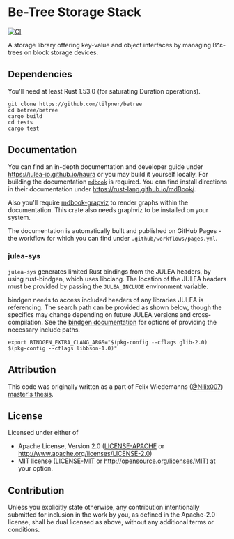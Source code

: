 # Be-Tree Storage Stack

[![CI](https://github.com/julea-io/haura/workflows/CI/badge.svg)](https://github.com/julea-io/haura/actions)

A storage library offering key-value and object interfaces by managing B^ε-trees on block storage devices.

## Dependencies

You'll need at least Rust 1.53.0 (for saturating Duration operations).

```
git clone https://github.com/tilpner/betree
cd betree/betree
cargo build
cd tests
cargo test
```

## Documentation

You can find an in-depth documentation and developer guide under
https://julea-io.github.io/haura or you may build it yourself locally.  For
building the documentation [`mdbook`](https://rust-lang.github.io/mdBook/) is
required. You can find install directions in their documentation under
https://rust-lang.github.io/mdBook/.

Also you'll require [mdbook-grapviz](https://lib.rs/crates/mdbook-graphviz) to
render graphs within the documentation. This crate also needs graphviz to be
installed on your system.

The documentation is automatically built and published on GitHub Pages - the workflow for
which you can find under `.github/workflows/pages.yml`.

### julea-sys

`julea-sys` generates limited Rust bindings from the JULEA headers, by using rust-bindgen, which uses libclang.
The location of the JULEA headers must be provided by passing the `JULEA_INCLUDE` environment variable.

bindgen needs to access included headers of any libraries JULEA is referencing. The search path can be provided as shown below,
though the specifics may change depending on future JULEA versions and cross-compilation.
See the [bindgen documentation](https://github.com/rust-lang/rust-bindgen#environment-variables) for options
of providing the necessary include paths.

```
export BINDGEN_EXTRA_CLANG_ARGS="$(pkg-config --cflags glib-2.0) $(pkg-config --cflags libbson-1.0)"
```

## Attribution

This code was originally written as a part of Felix Wiedemanns ([@Nilix007](https://github.com/Nilix007)) [master's thesis](https://wr.informatik.uni-hamburg.de/_media/research:theses:felix_wiedemann_modern_storage_stack_with_key_value_store_interface_and_snapshots_based_on_copy_on_write_b%CE%B5_trees.pdf).

## License

Licensed under either of

 * Apache License, Version 2.0
    ([LICENSE-APACHE](LICENSE-APACHE) or http://www.apache.org/licenses/LICENSE-2.0)
 * MIT license
    ([LICENSE-MIT](LICENSE-MIT) or http://opensource.org/licenses/MIT)
    at your option.

## Contribution

Unless you explicitly state otherwise, any contribution intentionally submitted
for inclusion in the work by you, as defined in the Apache-2.0 license, shall
be dual licensed as above, without any additional terms or conditions.
